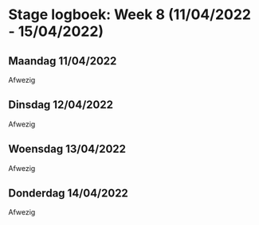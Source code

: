 # Stage logboek: Week 8 (11/04/2022 - 15/04/2022)

## Maandag 11/04/2022

Afwezig

## Dinsdag 12/04/2022

Afwezig

## Woensdag 13/04/2022

Afwezig

## Donderdag 14/04/2022

Afwezig
